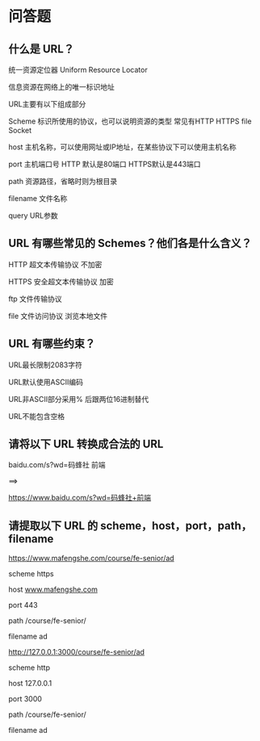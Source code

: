 # 问答题
## 什么是 URL？

统一资源定位器 Uniform Resource Locator

信息资源在网络上的唯一标识地址

URL主要有以下组成部分

Scheme 标识所使用的协议，也可以说明资源的类型 常见有HTTP HTTPS file Socket

host 主机名称，可以使用网址或IP地址，在某些协议下可以使用主机名称

port 主机端口号 HTTP 默认是80端口 HTTPS默认是443端口

path 资源路径，省略时则为根目录

filename 文件名称

query URL参数

## URL 有哪些常见的 Schemes？他们各是什么含义？

HTTP 超文本传输协议 不加密

HTTPS 安全超文本传输协议 加密

ftp 文件传输协议

file 文件访问协议 浏览本地文件

## URL 有哪些约束？

URL最长限制2083字符

URL默认使用ASCII编码

URL非ASCII部分采用% 后跟两位16进制替代

URL不能包含空格

## 请将以下 URL 转换成合法的 URL

baidu.com/s?wd=码蜂社 前端

==>

https://www.baidu.com/s?wd=码蜂社+前端

## 请提取以下 URL 的 scheme，host，port，path，filename

https://www.mafengshe.com/course/fe-senior/ad

scheme https 

host www.mafengshe.com

port 443

path /course/fe-senior/

filename ad


http://127.0.0.1:3000/course/fe-senior/ad

scheme http

host 127.0.0.1

port 3000

path /course/fe-senior/

filename ad